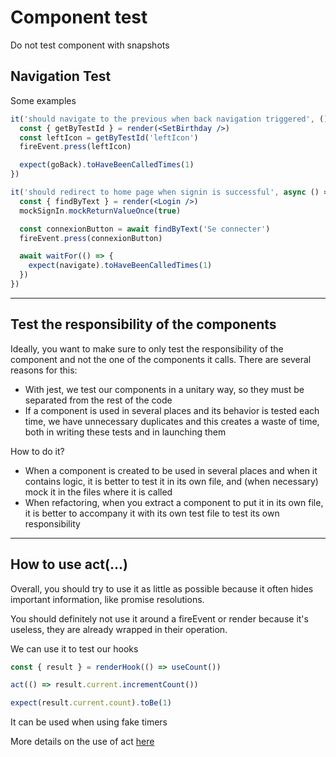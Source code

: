# Component test

Do not test component with snapshots

## Navigation Test

Some examples

```jsx
it('should navigate to the previous when back navigation triggered', () => {
  const { getByTestId } = render(<SetBirthday />)
  const leftIcon = getByTestId('leftIcon')
  fireEvent.press(leftIcon)

  expect(goBack).toHaveBeenCalledTimes(1)
})
```

```jsx
it('should redirect to home page when signin is successful', async () => {
  const { findByText } = render(<Login />)
  mockSignIn.mockReturnValueOnce(true)

  const connexionButton = await findByText('Se connecter')
  fireEvent.press(connexionButton)

  await waitFor(() => {
    expect(navigate).toHaveBeenCalledTimes(1)
  })
})
```

---

## Test the responsibility of the components

Ideally, you want to make sure to only test the responsibility of the component and not the one of the components it calls. There are several reasons for this:

- With jest, we test our components in a unitary way, so they must be separated from the rest of the code
- If a component is used in several places and its behavior is tested each time, we have unnecessary duplicates and this creates a waste of time, both in writing these tests and in launching them

How to do it?

- When a component is created to be used in several places and when it contains logic, it is better to test it in its own file, and (when necessary) mock it in the files where it is called
- When refactoring, when you extract a component to put it in its own file, it is better to accompany it with its own test file to test its own responsibility

---

## How to use act(...)

Overall, you should try to use it as little as possible because it often hides important information, like promise resolutions.

You should definitely not use it around a fireEvent or render because it's useless, they are already wrapped in their operation.

We can use it to test our hooks

```jsx
const { result } = renderHook(() => useCount())

act(() => result.current.incrementCount())

expect(result.current.count).toBe(1)
```

It can be used when using fake timers

More details on the use of act [here](https://www.notion.so/passcultureapp/Comment-retirer-les-erreurs-act-de-nos-tests-150b31296d4d4770a74b4f9f340402fd)
